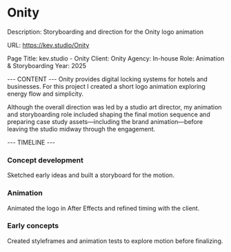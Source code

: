 # Onity

Description: Storyboarding and direction for the Onity logo animation

URL: https://kev.studio/Onity

Page Title: kev.studio - Onity
Client: Onity
Agency: In-house
Role: Animation & Storyboarding
Year: 2025

--- CONTENT ---
Onity provides digital locking systems for hotels and businesses. For this project I created a short logo animation exploring energy flow and simplicity.

Although the overall direction was led by a studio art director, my animation and storyboarding role included shaping the final motion sequence and preparing case study assets—including the brand animation—before leaving the studio midway through the engagement.

--- TIMELINE ---
### Concept development
Sketched early ideas and built a storyboard for the motion.

### Animation
Animated the logo in After Effects and refined timing with the client.

### Early concepts
Created styleframes and animation tests to explore motion before finalizing.

